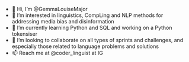 - 👋 Hi, I’m @GemmaLouiseMajor
- 👀 I’m interested in linguistics, CompLing and NLP methods for addressing media bias and disinformation
- 🌱 I’m currently learning Python and SQL and working on a Python tokensiser
- 💞️ I’m looking to collaborate on all types of sprints and challenges, and especially those related to language problems and solutions
- 📫 Reach me at @coder_linguist at IG

<!---
GemmaLouiseMajor/GemmaLouiseMajor is a ✨ special ✨ repository because its `README.md` (this file) appears on your GitHub profile.
You can click the Preview link to take a look at your changes.
--->
